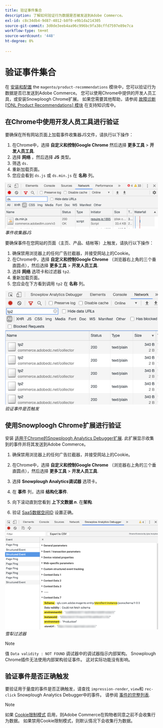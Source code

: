```yaml
---
title: 验证事件集合
description: 了解如何验证行为数据是否被发送到Adobe Commerce。
exl-id: c8c34db4-9d87-4012-b8f0-e9b1da214305
source-git-commit: 3d0de3eeb4aa96c996bc9fa38cffd7597e89e7ca
workflow-type: tm+mt
source-wordcount: '448'
ht-degree: 0%

---
```


# 验证事件集合

在 [安装和配置](install-configure.md) the `magento/product-recommendations` 模块中，您可以验证行为数据是否已发送到Adobe Commerce。 您可以使用Chrome中提供的开发人员工具，或安装Snowploogh Chrome扩展。 如果您需要其他帮助，请参阅 [故障诊断 [!DNL Product Recommendations] 模块](https://support.magento.com/hc/en-us/articles/360042224851) 在支持知识库中。

## 在Chrome中使用开发人员工具进行验证

要确保在所有网站页面上加载事件收集器JS文件，请执行以下操作：

1. 在Chrome中，选择 **自定义和控制Google Chrome** 然后选择 **更多工具** > **开发人员工具**.
1. 选择 **网络** ，然后选择 **JS** 类型。
1. 筛选 `ds.`
1. 重新加载页面。
1. 您应会看到 `ds.js` 或 `ds.min.js` 在 **名称** 列。

![事件收集器JS](assets/filter-ds.png)
_事件收集器JS_

要确保事件在您网站的页面（主页、产品、结帐等）上触发，请执行以下操作：

1. 确保禁用浏览器上的任何广告拦截器，并接受网站上的Cookie。
1. 在Chrome中，选择 **自定义和控制Google Chrome** （浏览器右上角的三个垂直圆点），然后选择 **更多工具** > **开发人员工具**.
1. 选择 **网络** 选项卡和过滤器 `tp2`.
1. 重新加载页面。
1. 您应会在下方看到调用 `tp2` 在 **名称** 列。

![触发事件](assets/filter-tp2.png)
_验证事件是否触发_

## 使用Snowploogh Chrome扩展进行验证

安装 [适用于Chrome的Snowploogh Analytics Debugger扩展](https://chrome.google.com/webstore/detail/snowplow-analytics-debugg/jbnlcgeengmijcghameodeaenefieedm). 此扩展显示收集到的事件并将其发送到Adobe Commerce。

1. 确保禁用浏览器上的任何广告拦截器，并接受网站上的Cookie。

1. 在Chrome中，选择 **自定义和控制Google Chrome** （浏览器右上角的三个垂直圆点），然后选择 **更多工具** > **开发人员工具**.

1. 选择 **Snowplough Analytics调试器** 选项卡。

1. 在 **事件** 列，选择 **结构化事件**.

1. 向下滚动直到您看到 **上下文数据 _n_**. 在&#x200B;**架构**.

1. 验证 [SaaS数据空间ID](https://experienceleague.adobe.com/docs/commerce-admin/config/services/saas.html) 设置正确。

![雪犁过滤器](assets/snowplow-filter.png)
_雪犁过滤器_

>[!NOTE]
>
> 值 `Data validity : NOT FOUND` 调试器中的调试器指示内部架构。 Snowplough Chrome插件无法使用内部架构验证事件。 这对实际功能没有影响。

## 验证事件是否正确触发

要验证用于量度的事件是否正确触发，请查找 `impression-render`, `view`和 `rec-click` Snowplough Analytics Debugger中的事件。 请参阅 [事件的完整列表](https://experienceleague.adobe.com/docs/commerce-merchant-services/product-recommendations/developer/events.html).

>[!NOTE]
>
> 如果 [Cookie限制模式](https://experienceleague.adobe.com/docs/commerce-admin/start/compliance/privacy/compliance-cookie-law.html) 启用，则Adobe Commerce在购物者同意之前不会收集行为数据。 如果禁用Cookie限制模式，则默认情况下会收集行为数据。
